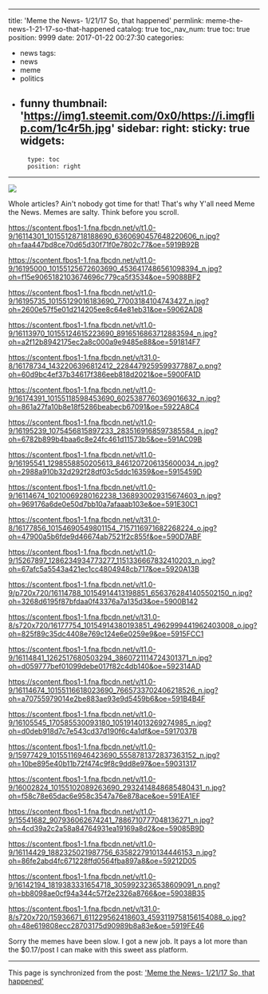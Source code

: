 
---
title: 'Meme the News- 1/21/17  So, that happened'
permlink: meme-the-news-1-21-17-so-that-happened
catalog: true
toc_nav_num: true
toc: true
position: 9999
date: 2017-01-22 00:27:30
categories:
- news
tags:
- news
- meme
- politics
- funny
thumbnail: 'https://img1.steemit.com/0x0/https://i.imgflip.com/1c4r5h.jpg'
sidebar:
    right:
        sticky: true
widgets:
    -
        type: toc
        position: right
---


![](https://img1.steemit.com/0x0/https://i.imgflip.com/1c4r5h.jpg)

Whole articles? Ain't nobody got time for that! That's why Y'all need Meme the News. Memes are salty. Think before you scroll.

https://scontent.fbos1-1.fna.fbcdn.net/v/t1.0-9/16114301_10155128718188690_6360690457648220606_n.jpg?oh=faa447bd8ce70d65d30f71f0e7802c77&oe=5919B92B

https://scontent.fbos1-1.fna.fbcdn.net/v/t1.0-9/16195000_10155125672603690_4536417486561098394_n.jpg?oh=f15e9065182103674696c779ca5f3534&oe=59088BF2

https://scontent.fbos1-1.fna.fbcdn.net/v/t1.0-9/16195735_10155129016183690_77003184104743427_n.jpg?oh=2600e57f5e01d214205ee8c64e81eb31&oe=59062AD8

https://scontent.fbos1-1.fna.fbcdn.net/v/t1.0-9/16113970_10155124615223690_8916516863712883594_n.jpg?oh=a2f12b8942175ec2a8c000a9e9485e88&oe=591814F7

https://scontent.fbos1-1.fna.fbcdn.net/v/t31.0-8/16178734_1432206396812412_2284479259599377887_o.png?oh=60d9bc4ef37b34617f386eeb818d2021&oe=5900FA1D

https://scontent.fbos1-1.fna.fbcdn.net/v/t1.0-9/16174391_10155118598453690_6025387760369016632_n.jpg?oh=861a27fa10b8e18f5286beabecb67091&oe=5922A8C4

https://scontent.fbos1-1.fna.fbcdn.net/v/t1.0-9/16195239_1075456815897233_2835169168597385584_n.jpg?oh=6782b899b4baa6c8e24fc461d11573b5&oe=591AC09B

https://scontent.fbos1-1.fna.fbcdn.net/v/t1.0-9/16195541_1298558850205613_8461207206135600034_n.jpg?oh=2988a910b32d292f28df03c5ddc16359&oe=5915459D

https://scontent.fbos1-1.fna.fbcdn.net/v/t1.0-9/16114674_10210069280162238_1368930029315674603_n.jpg?oh=969176a6de0e50d7bb10a7afaaab103e&oe=591E30C1

https://scontent.fbos1-1.fna.fbcdn.net/v/t31.0-8/16177856_10154690549801154_7157116971682268224_o.jpg?oh=47900a5b6fde9d46674ab7521f2c855f&oe=590D7ABF

https://scontent.fbos1-1.fna.fbcdn.net/v/t1.0-9/15267897_1286234934773277_1151336667832410203_n.jpg?oh=67afc5a5543a421ec1cc4804948cb717&oe=5920A13B

https://scontent.fbos1-1.fna.fbcdn.net/v/t1.0-9/p720x720/16114788_10154914413198851_6563762841405502150_n.jpg?oh=3268d6195f87bfdaa0f43376a7a135d3&oe=5900B142

https://scontent.fbos1-1.fna.fbcdn.net/v/t31.0-8/s720x720/16177754_10154914380193851_4962999441962403008_o.jpg?oh=825f89c35dc4408e769c124e6e0259e9&oe=5915FCC1

https://scontent.fbos1-1.fna.fbcdn.net/v/t1.0-9/16114841_1262517680503294_3860721114724301371_n.jpg?oh=d059777bef01099debe017f82c4db140&oe=592314AD

https://scontent.fbos1-1.fna.fbcdn.net/v/t1.0-9/16114674_10155116618023690_7665733702406218526_n.jpg?oh=a70755979014e2be883ae93e9d5459b6&oe=591B4B4F

https://scontent.fbos1-1.fna.fbcdn.net/v/t1.0-9/16105545_170585530093180_1051914013269274985_n.jpg?oh=d0deb918d7c7e543cd37d190f6c4a1df&oe=5917037B

https://scontent.fbos1-1.fna.fbcdn.net/v/t1.0-9/15977429_10155116946423690_5558781372837363152_n.jpg?oh=10be895e40b11b72f474c9f8c9dd8e97&oe=59031317

https://scontent.fbos1-1.fna.fbcdn.net/v/t1.0-9/16002824_10155102089263690_2932414848685480431_n.jpg?oh=f58c78e65dac6e958c3547a76e878ace&oe=591EA1EF

https://scontent.fbos1-1.fna.fbcdn.net/v/t1.0-9/15541682_907936062674241_7886710777048136271_n.jpg?oh=4cd39a2c2a58a84764931ea19169a8d2&oe=59085B9D

https://scontent.fbos1-1.fna.fbcdn.net/v/t1.0-9/16114429_1882325021987756_6358227910134446153_n.jpg?oh=86fe2abd4fc671228ffd0564fba897a8&oe=59212D05

https://scontent.fbos1-1.fna.fbcdn.net/v/t1.0-9/16142194_1819383331654718_3059923236538609091_n.png?oh=bb8098ae0cf94a344c57f2e2326a8766&oe=59038B35

https://scontent.fbos1-1.fna.fbcdn.net/v/t31.0-8/s720x720/15936671_611229562418603_4593119758156154088_o.jpg?oh=48e619808ecc28703175d90989b8a83e&oe=5919FE46

Sorry the memes have been slow.  I got a new job.  It pays a lot more than the $0.17/post I can make with this sweet ass platform.

- - -

This page is synchronized from the post: ['Meme the News- 1/21/17  So, that happened'](https://steemit.com/@aggroed/meme-the-news-1-21-17-so-that-happened)
